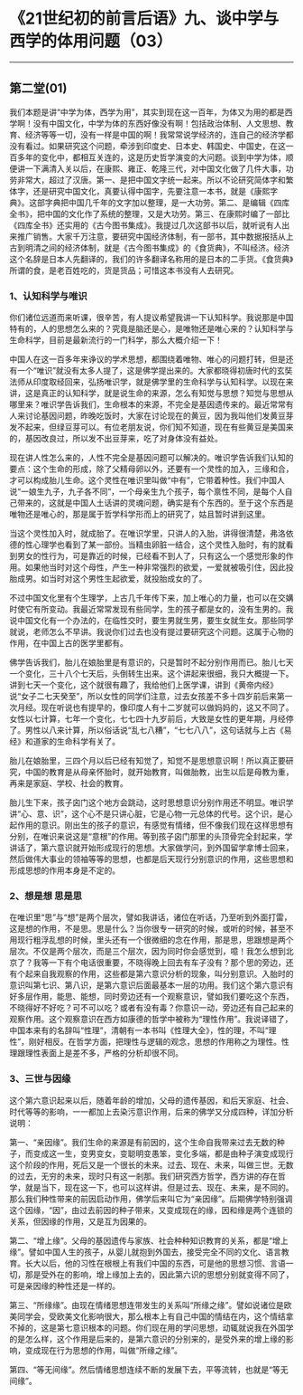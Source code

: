 # 《21世纪初的前言后语》九、谈中学与西学的体用问题（03）

------

## 第二堂(01)

我们本题是讲“中学为体，西学为用”，其实到现在这一百年，为体又为用的都是西学啊！没有中国文化，中学为体的东西好像没有啊！包括政治体制、人文思想、教育、经济等等一切，没有一样是中国的啊！我常常说学经济的，连自己的经济学都没有看过。如果研究这个问题，牵涉到印度史、日本史、韩国史、中国史，在这一百多年的变化中，都相互关连的，这是历史哲学演变的大问题。谈到中学为体，顺便讲一下满清入关以后，在康熙、雍正、乾隆三代，对中国文化做了几件大事，功劳非常大，超过了汉唐。第一、是把中国文字统一起来。所以不论研究简体字和繁体字，还是研究中国文化，真要认得中国字，先要注意一本书，就是《康熙字典》。这部字典把中国几千年的文字加以整理，是一大功劳。第二、是编辑《四库全书》，把中国的文化作了系统的整理，又是大功劳。第三、在康熙时编了一部比《四库全书》还实用的《古今图书集成》。我提过几次这部书以后，就听说有人出来推广销售。大家千万注意，要研究中国经济体制，有一部书，其中数据报括从上古到明清之间的经济体制，就是《古今图书集成》的《食货典》，不叫经济。经济这个名辞是日本人先翻译的，我们的许多翻译名称用的是日本的二手货。《食货典》所谓的食，是老百姓吃的，货是货品；可惜这本书没有人去研究。

### 1、认知科学与唯识

你们诸位远道而来听课，很辛苦，有人提议希望我讲一下认知科学。我说那是中国特有的，人的思想怎么来的？究竟是脑还是心，是唯物还是唯心来的？认知科学与生命科学，目前是最新流行的一门科学，那么大概介绍一下！

中国人在这一百多年来诤议的学术思想，都围绕着唯物、唯心的问题打转，但是还有一个“唯识”就没有太多人提了，这是佛学提出来的。大家都晓得初唐时代的玄奘法师从印度取经回来，弘扬唯识学，就是佛学里的生命科学与认知科学。以现在来讲，这是真正的认知科学，就是说生命的来源，怎么有知觉与思想？知觉与思想从哪里来？唯识学告诉我们，生命根本的来源，不完全是基因遗传来的。最近常常有人来讨论基因问题，昨晚吃饭时，大家在讨论现在的黄豆，因为我叫他们发黄豆芽发不起来，但绿豆芽可以。有位老朋友说，你们知不知道，现在有些黄豆是美国来的，基因改良过，所以发不出豆芽来，吃了对身体没有益处。

现在讲人性怎么来的，人性不完全是基因问题可以解决的。唯识学告诉我们认知的要点：这个生命的形成，除了父精母卵以外，还要有一个灵性的加入，三缘和合，才可以构成胎儿生命。这个灵性在唯识里叫做“中有”，它带着种性。我们中国人说“一娘生九子，九子各不同”，一个母亲生九个孩子，每个禀性不同，是每个人自己带来的，这就是中国人土话讲的灵魂问题，确实是有个东西的。至于这个东西是唯物还是唯心的，那是属于哲学科学形而上的研究了，姑且暂时讲到这里。

当这个灵性加入时，就成胎了。在唯识学里，只讲人的入胎，讲得很清楚，弗洛依德的性心理学也看到了某一部份。当精虫卵脏一结合，这个灵性入胎时，有的就看到男女的性行为，可是靠近的时候，已经看不到人了，只有这么一个感觉形象的作用。如果他当时对这个母性，产生一种非常强烈的欲爱，一爱就被吸引住，因此投胎成男。如当时对这个男性生起欲爱，就投胎成女的了。

不过中国文化里有个生理学，上古几千年传下来，加上唯心的力量，也可以在交媾时使它有所变动。我最近常常发现有些同学，生的孩子都是女的，没有生男的。我说中国文化有一个办法的，在临性交时，要生男就生男，要生女就生女。那些同学就说，老师怎么不早讲。我说你们过去也没有提过要研究这个问题。这属于心物的作用，在中国上古的医学里都有。

佛学告诉我们，胎儿在娘胎里是有意识的，只是暂时不起分别作用而已。胎儿七天一个变化，三十八个七天后，头倒转生出来。这个讲起来很细，我只大概提一下。讲到七天一个变化，这个就很有趣了，我给他们上医学课，讲到《黄帝内经》说“女子二七天癸至”，所以女性的同学们注意，过去女孩差不多十四岁前后来第一次月经。现在听说也有提早的，像印度人有十二岁就可以做妈妈的，这又不同了。女性以七计算，七年一个变化，七七四十九岁前后，大致是女性的更年期，月经停了。男性以八来计算，所以俗话说“乱七八糟”，“七七八八”，这句话就与上古《易经》和道家的生命科学有关了。

胎儿在娘胎里，三四个月以后已经有知觉了，知觉不是思想意识啊！所以真正要研究，中国的教育是从母亲怀胎时，就开始教育，叫做胎教，出生以后是母教为重，再来是家庭、学校、社会的教育。

胎儿生下来，孩子囟门这个地方会跳动，这时思想意识分别作用还不明显。唯识学讲“心、意、识”，这个心不是只讲心脏，它是心物一元总体的代号。这个识，是心起作用的意识。刚出生的孩子的意识，有感觉有情绪，但不像我们现在这样思想有分别，在唯识来说这是“意根”的作用。等到孩子囟门那里的头顶骨完全封起来，学讲话了，第六意识就开始形成现行的思想。大家做学问，到外国留学拿博士回来，然后做伟大事业的领袖等等的思想，也都是后天现行分别意识的作用，这些思想和形成思想的作用本身是不定的。

### 2、想是想 思是思

在唯识里“思”与“想”是两个层次，譬如我讲话，诸位在听话，乃至听到外面打雷，这是想的作用，不是思。思是什么？当你很专一研究的时候，或听的时候，甚至不用现行粗浮乱想的时候，里头还有一个很微细的念在作用，那是思，思跟想是两个层次。不仅是两个层次，而是三个层次，因为同时你会感觉到，噫！我怎么想到北京了？我等一下有个电话很重要，不晓得晚上回去有车子没有？那个思的旁边，还有个起来自我观察的作用，这些都是第六意识分析的现象，叫分别意识。入胎时的意识叫第七识、第八识，是第六意识后面最基本一层的功用。我们这个第六意识有好多层作用，能思、能想，同时旁边还有一个观察意识，譬如我们要吃这个东西，不晓得好不好吃？可不可以吃？或者有没有毒？你意识一动，旁边还有自己起来的观察作用。这个观察意识在西方如康德的哲学中被称为“理性作用”。我说译错了，中国本来有的名辞叫“性理”，清朝有一本书叫《性理大全》，性的理，不叫“理性”，刚好相反。在哲学方面，把理性与逻辑的观念，思想的作用称之为理性。性理跟理性表面上是差不多，严格的分析却很不同。

### 3、三世与因缘

这个第六意识起来以后，随着年龄的增加，父母的遗传基因，和后天家庭、社会、时代等等的影响，一一都加上去染污意识作用，后来的佛学又分成四种，详加分析说明：

第一、“亲因缘”。我们生命的来源是有前因的，这个生命自我带来过去无数的种子，而变成这一生，变男变女，变聪明变愚笨，变化多端，都是由种子演变成现行这个阶段的作用，死后又是一个很长的未来。过去、现在、未来，叫做三世。无数的过去，无穷的未来，现时只有这一剎那。我们研究西方哲学，西方讲的存在哲学，就是当下，现在这一下，也可以这样讲。但是过去、现在、未来，是不同的。那么我们种性带来的前因启动作用，佛学后来叫它为“亲因缘”。后期佛学特别强调这个因缘，“因”，由过去前因的种子带来，又变成现在的缘，因和缘是两个连锁的关系，但因缘的作用，又是互为因果的。

第二、“增上缘”。父母的基因遗传与家族、社会种种知识教育的关系，都是“增上缘”。譬如中国人生的孩子，从婴儿就抱到外国去，接受完全不同的文化、语言教育。长大以后，他的习性在根根上有我们中国的东西，可是他的思想习惯、言语一切，那是受外在的影响，增上缘加上去的，因此第六识的思想分别就变得不同了，可是亲因缘的种性还是一样的。

第三、“所缘缘”。由现在情绪思想连带发生的关系叫“所缘之缘”。譬如说诸位是欧美同学会，受欧美文化影响很大，那么根本上有自己中国的情结在内，这个情结拿不掉的，这是第七意识根本的问题。你们现在用的学问思想，动辄就说我在外国学的是怎么样，这个作用是后来的，是第六意识的分别来的，是受外来的增上缘的影响，变成现在行为思想的作用，叫做“所缘之缘”。

第四、“等无间缘”。然后情绪思想连续不断的发展下去，平等流转，也就是“等无间缘”。


